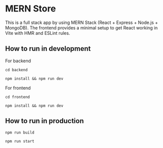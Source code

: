 # MERN Store

This is a full stack app by using MERN Stack (React + Express + Node.js + MongoDB). The frontend provides a minimal setup to get React working in Vite with HMR and ESLint rules.

## How to run in development

For backend

```
cd backend
```

```
npm install && npm run dev
```

For frontend

```
cd frontend
```

```
npm install && npm run dev
```

## How to run in production

```
npm run build
```

```
npm run start
```
